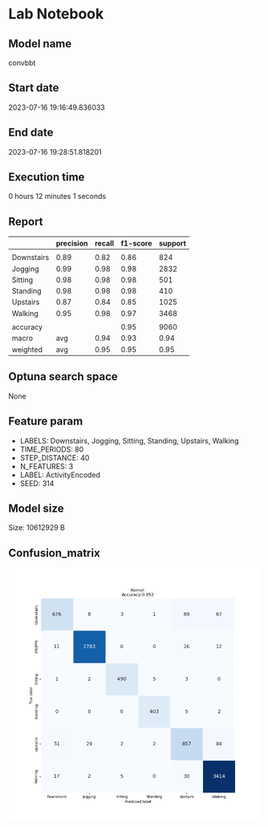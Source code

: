 # Lab Notebook


## Model name
convbbt

## Start date
2023-07-16 19:16:49.836033

## End date
2023-07-16 19:28:51.818201

## Execution time
0 hours 12 minutes 1 seconds

## Report
| | precision | recall | f1-score | support |
| --- | --- | --- | --- | --- |
|  |
| Downstairs | 0.89 | 0.82 | 0.86 | 824 |
| Jogging | 0.99 | 0.98 | 0.98 | 2832 |
| Sitting | 0.98 | 0.98 | 0.98 | 501 |
| Standing | 0.98 | 0.98 | 0.98 | 410 |
| Upstairs | 0.87 | 0.84 | 0.85 | 1025 |
| Walking | 0.95 | 0.98 | 0.97 | 3468 |
|  |
|  accuracy || | 0.95 | 9060 |
| macro | avg | 0.94 | 0.93 | 0.94 | 9060 |
| weighted | avg | 0.95 | 0.95 | 0.95 | 9060 |


## Optuna search space
None

## Feature param
- LABELS: Downstairs, Jogging, Sitting, Standing, Upstairs, Walking
- TIME_PERIODS: 80
- STEP_DISTANCE: 40
- N_FEATURES: 3
- LABEL: ActivityEncoded
- SEED: 314

## Model size
Size: 10612929   B

## Confusion_matrix
![alt](./cross-tab.png)
